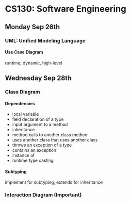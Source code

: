 # CS130: Software Engineering
## Monday Sep 26th
### UML: Unified Modeling Language
#### Use Case Diagram
runtime, dynamic, high-level
## Wednesday Sep 28th
### Class Diagram
#### Dependencies
* local variable
* field declaration of a type
* input argument to a method
* inheritance
* method calls to another class method
* uses another class that uses another class
* throws an exception of a type
* contains an exception
* instance of
* runtime type casting
#### Subtyping
implement for subtyping, extends for inheritance
### Interaction Diagram (Important)
